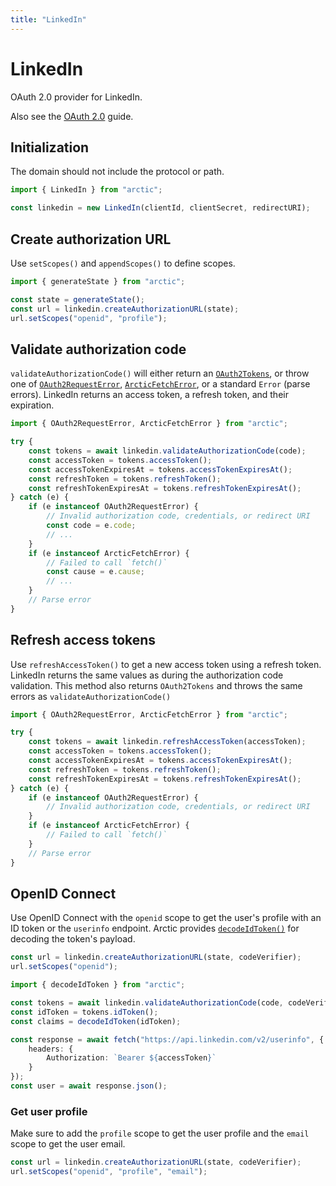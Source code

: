 ```yaml
---
title: "LinkedIn"
---
```


# LinkedIn

OAuth 2.0 provider for LinkedIn.

Also see the [OAuth 2.0](/guides/oauth2) guide.

## Initialization

The domain should not include the protocol or path.

```ts
import { LinkedIn } from "arctic";

const linkedin = new LinkedIn(clientId, clientSecret, redirectURI);
```

## Create authorization URL

Use `setScopes()` and `appendScopes()` to define scopes.

```ts
import { generateState } from "arctic";

const state = generateState();
const url = linkedin.createAuthorizationURL(state);
url.setScopes("openid", "profile");
```

## Validate authorization code

`validateAuthorizationCode()` will either return an [`OAuth2Tokens`](/reference/OAuth2Tokens), or throw one of [`OAuth2RequestError`](/reference/OAuth2RequestError), [`ArcticFetchError`](/reference/ArcticFetchError), or a standard `Error` (parse errors). LinkedIn returns an access token, a refresh token, and their expiration.

```ts
import { OAuth2RequestError, ArcticFetchError } from "arctic";

try {
	const tokens = await linkedin.validateAuthorizationCode(code);
	const accessToken = tokens.accessToken();
	const accessTokenExpiresAt = tokens.accessTokenExpiresAt();
	const refreshToken = tokens.refreshToken();
	const refreshTokenExpiresAt = tokens.refreshTokenExpiresAt();
} catch (e) {
	if (e instanceof OAuth2RequestError) {
		// Invalid authorization code, credentials, or redirect URI
		const code = e.code;
		// ...
	}
	if (e instanceof ArcticFetchError) {
		// Failed to call `fetch()`
		const cause = e.cause;
		// ...
	}
	// Parse error
}
```

## Refresh access tokens

Use `refreshAccessToken()` to get a new access token using a refresh token. LinkedIn returns the same values as during the authorization code validation. This method also returns `OAuth2Tokens` and throws the same errors as `validateAuthorizationCode()`

```ts
import { OAuth2RequestError, ArcticFetchError } from "arctic";

try {
	const tokens = await linkedin.refreshAccessToken(accessToken);
	const accessToken = tokens.accessToken();
	const accessTokenExpiresAt = tokens.accessTokenExpiresAt();
	const refreshToken = tokens.refreshToken();
	const refreshTokenExpiresAt = tokens.refreshTokenExpiresAt();
} catch (e) {
	if (e instanceof OAuth2RequestError) {
		// Invalid authorization code, credentials, or redirect URI
	}
	if (e instanceof ArcticFetchError) {
		// Failed to call `fetch()`
	}
	// Parse error
}
```

## OpenID Connect

Use OpenID Connect with the `openid` scope to get the user's profile with an ID token or the `userinfo` endpoint. Arctic provides [`decodeIdToken()`](/reference/decodeIdToken) for decoding the token's payload.

```ts
const url = linkedin.createAuthorizationURL(state, codeVerifier);
url.setScopes("openid");
```

```ts
import { decodeIdToken } from "arctic";

const tokens = await linkedin.validateAuthorizationCode(code, codeVerifier);
const idToken = tokens.idToken();
const claims = decodeIdToken(idToken);
```

```ts
const response = await fetch("https://api.linkedin.com/v2/userinfo", {
	headers: {
		Authorization: `Bearer ${accessToken}`
	}
});
const user = await response.json();
```

### Get user profile

Make sure to add the `profile` scope to get the user profile and the `email` scope to get the user email.

```ts
const url = linkedin.createAuthorizationURL(state, codeVerifier);
url.setScopes("openid", "profile", "email");
```

